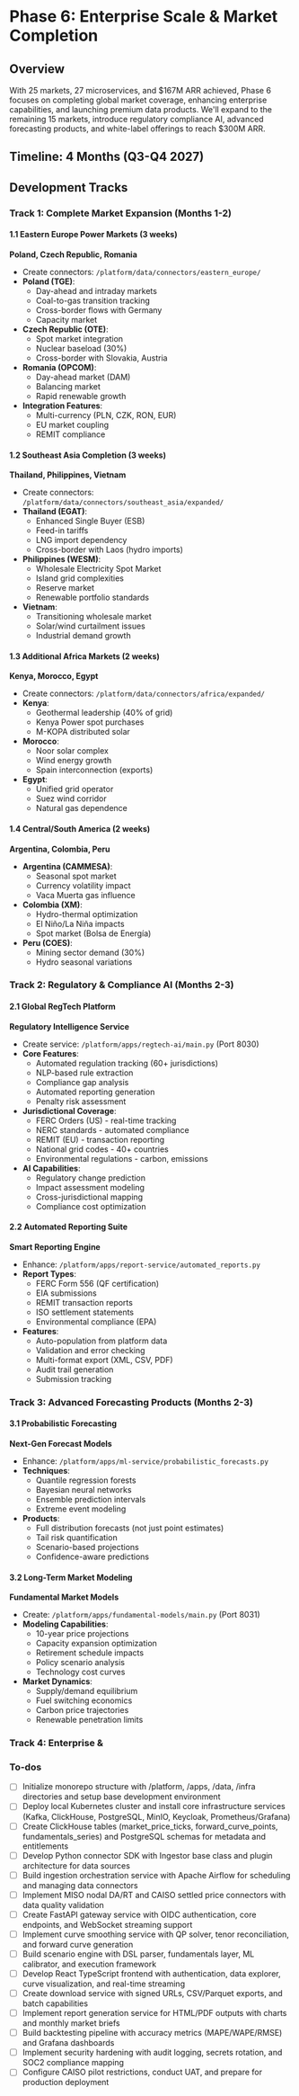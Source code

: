 <!-- f2cefa40-2c79-4591-a478-1b6b94941570 5b07f761-f86f-4563-952c-98e8aa879092 -->
# Phase 6: Enterprise Scale & Market Completion

## Overview

With 25 markets, 27 microservices, and $167M ARR achieved, Phase 6 focuses on completing global market coverage, enhancing enterprise capabilities, and launching premium data products. We'll expand to the remaining 15 markets, introduce regulatory compliance AI, advanced forecasting products, and white-label offerings to reach $300M ARR.

## Timeline: 4 Months (Q3-Q4 2027)

## Development Tracks

### Track 1: Complete Market Expansion (Months 1-2)

#### 1.1 Eastern Europe Power Markets (3 weeks)

**Poland, Czech Republic, Romania**
- Create connectors: `/platform/data/connectors/eastern_europe/`
- **Poland (TGE)**:
  - Day-ahead and intraday markets
  - Coal-to-gas transition tracking
  - Cross-border flows with Germany
  - Capacity market
- **Czech Republic (OTE)**:
  - Spot market integration
  - Nuclear baseload (30%)
  - Cross-border with Slovakia, Austria
- **Romania (OPCOM)**:
  - Day-ahead market (DAM)
  - Balancing market
  - Rapid renewable growth
- **Integration Features**:
  - Multi-currency (PLN, CZK, RON, EUR)
  - EU market coupling
  - REMIT compliance

#### 1.2 Southeast Asia Completion (3 weeks)

**Thailand, Philippines, Vietnam**
- Create connectors: `/platform/data/connectors/southeast_asia/expanded/`
- **Thailand (EGAT)**:
  - Enhanced Single Buyer (ESB)
  - Feed-in tariffs
  - LNG import dependency
  - Cross-border with Laos (hydro imports)
- **Philippines (WESM)**:
  - Wholesale Electricity Spot Market
  - Island grid complexities
  - Reserve market
  - Renewable portfolio standards
- **Vietnam**:
  - Transitioning wholesale market
  - Solar/wind curtailment issues
  - Industrial demand growth

#### 1.3 Additional Africa Markets (2 weeks)

**Kenya, Morocco, Egypt**
- Create connectors: `/platform/data/connectors/africa/expanded/`
- **Kenya**:
  - Geothermal leadership (40% of grid)
  - Kenya Power spot purchases
  - M-KOPA distributed solar
- **Morocco**:
  - Noor solar complex
  - Wind energy growth
  - Spain interconnection (exports)
- **Egypt**:
  - Unified grid operator
  - Suez wind corridor
  - Natural gas dependence

#### 1.4 Central/South America (2 weeks)

**Argentina, Colombia, Peru**
- **Argentina (CAMMESA)**:
  - Seasonal spot market
  - Currency volatility impact
  - Vaca Muerta gas influence
- **Colombia (XM)**:
  - Hydro-thermal optimization
  - El Niño/La Niña impacts
  - Spot market (Bolsa de Energía)
- **Peru (COES)**:
  - Mining sector demand (30%)
  - Hydro seasonal variations

### Track 2: Regulatory & Compliance AI (Months 2-3)

#### 2.1 Global RegTech Platform

**Regulatory Intelligence Service**
- Create service: `/platform/apps/regtech-ai/main.py` (Port 8030)
- **Core Features**:
  - Automated regulation tracking (60+ jurisdictions)
  - NLP-based rule extraction
  - Compliance gap analysis
  - Automated reporting generation
  - Penalty risk assessment
- **Jurisdictional Coverage**:
  - FERC Orders (US) - real-time tracking
  - NERC standards - automated compliance
  - REMIT (EU) - transaction reporting
  - National grid codes - 40+ countries
  - Environmental regulations - carbon, emissions
- **AI Capabilities**:
  - Regulatory change prediction
  - Impact assessment modeling
  - Cross-jurisdictional mapping
  - Compliance cost optimization

#### 2.2 Automated Reporting Suite

**Smart Reporting Engine**
- Enhance: `/platform/apps/report-service/automated_reports.py`
- **Report Types**:
  - FERC Form 556 (QF certification)
  - EIA submissions
  - REMIT transaction reports
  - ISO settlement statements
  - Environmental compliance (EPA)
- **Features**:
  - Auto-population from platform data
  - Validation and error checking
  - Multi-format export (XML, CSV, PDF)
  - Audit trail generation
  - Submission tracking

### Track 3: Advanced Forecasting Products (Months 2-3)

#### 3.1 Probabilistic Forecasting

**Next-Gen Forecast Models**
- Enhance: `/platform/apps/ml-service/probabilistic_forecasts.py`
- **Techniques**:
  - Quantile regression forests
  - Bayesian neural networks
  - Ensemble prediction intervals
  - Extreme event modeling
- **Products**:
  - Full distribution forecasts (not just point estimates)
  - Tail risk quantification
  - Scenario-based projections
  - Confidence-aware predictions

#### 3.2 Long-Term Market Modeling

**Fundamental Market Models**
- Create: `/platform/apps/fundamental-models/main.py` (Port 8031)
- **Modeling Capabilities**:
  - 10-year price projections
  - Capacity expansion optimization
  - Retirement schedule impacts
  - Policy scenario analysis
  - Technology cost curves
- **Market Dynamics**:
  - Supply/demand equilibrium
  - Fuel switching economics
  - Carbon price trajectories
  - Renewable penetration limits

### Track 4: Enterprise &

### To-dos

- [ ] Initialize monorepo structure with /platform, /apps, /data, /infra directories and setup base development environment
- [ ] Deploy local Kubernetes cluster and install core infrastructure services (Kafka, ClickHouse, PostgreSQL, MinIO, Keycloak, Prometheus/Grafana)
- [ ] Create ClickHouse tables (market_price_ticks, forward_curve_points, fundamentals_series) and PostgreSQL schemas for metadata and entitlements
- [ ] Develop Python connector SDK with Ingestor base class and plugin architecture for data sources
- [ ] Build ingestion orchestration service with Apache Airflow for scheduling and managing data connectors
- [ ] Implement MISO nodal DA/RT and CAISO settled price connectors with data quality validation
- [ ] Create FastAPI gateway service with OIDC authentication, core endpoints, and WebSocket streaming support
- [ ] Implement curve smoothing service with QP solver, tenor reconciliation, and forward curve generation
- [ ] Build scenario engine with DSL parser, fundamentals layer, ML calibrator, and execution framework
- [ ] Develop React TypeScript frontend with authentication, data explorer, curve visualization, and real-time streaming
- [ ] Create download service with signed URLs, CSV/Parquet exports, and batch capabilities
- [ ] Implement report generation service for HTML/PDF outputs with charts and monthly market briefs
- [ ] Build backtesting pipeline with accuracy metrics (MAPE/WAPE/RMSE) and Grafana dashboards
- [ ] Implement security hardening with audit logging, secrets rotation, and SOC2 compliance mapping
- [ ] Configure CAISO pilot restrictions, conduct UAT, and prepare for production deployment
